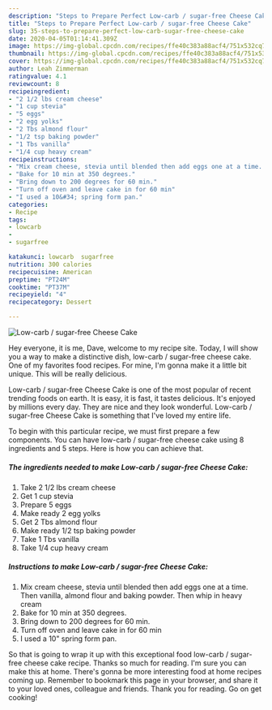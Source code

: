 ```yaml
---
description: "Steps to Prepare Perfect Low-carb / sugar-free Cheese Cake"
title: "Steps to Prepare Perfect Low-carb / sugar-free Cheese Cake"
slug: 35-steps-to-prepare-perfect-low-carb-sugar-free-cheese-cake
date: 2020-04-05T01:14:41.309Z
image: https://img-global.cpcdn.com/recipes/ffe40c383a88acf4/751x532cq70/low-carb-sugar-free-cheese-cake-recipe-main-photo.jpg
thumbnail: https://img-global.cpcdn.com/recipes/ffe40c383a88acf4/751x532cq70/low-carb-sugar-free-cheese-cake-recipe-main-photo.jpg
cover: https://img-global.cpcdn.com/recipes/ffe40c383a88acf4/751x532cq70/low-carb-sugar-free-cheese-cake-recipe-main-photo.jpg
author: Leah Zimmerman
ratingvalue: 4.1
reviewcount: 8
recipeingredient:
- "2 1/2 lbs cream cheese"
- "1 cup stevia"
- "5 eggs"
- "2 egg yolks"
- "2 Tbs almond flour"
- "1/2 tsp baking powder"
- "1 Tbs vanilla"
- "1/4 cup heavy cream"
recipeinstructions:
- "Mix cream cheese, stevia until blended then add eggs one at a time. Then vanilla, almond flour and baking powder. Then whip in heavy cream"
- "Bake for 10 min at 350 degrees."
- "Bring down to 200 degrees for 60 min."
- "Turn off oven and leave cake in for 60 min"
- "I used a 10&#34; spring form pan."
categories:
- Recipe
tags:
- lowcarb
- 
- sugarfree

katakunci: lowcarb  sugarfree 
nutrition: 300 calories
recipecuisine: American
preptime: "PT24M"
cooktime: "PT37M"
recipeyield: "4"
recipecategory: Dessert

---
```



![Low-carb / sugar-free Cheese Cake](https://img-global.cpcdn.com/recipes/ffe40c383a88acf4/751x532cq70/low-carb-sugar-free-cheese-cake-recipe-main-photo.jpg)

Hey everyone, it is me, Dave, welcome to my recipe site. Today, I will show you a way to make a distinctive dish, low-carb / sugar-free cheese cake. One of my favorites food recipes. For mine, I'm gonna make it a little bit unique. This will be really delicious.

Low-carb / sugar-free Cheese Cake is one of the most popular of recent trending foods on earth. It is easy, it is fast, it tastes delicious. It's enjoyed by millions every day. They are nice and they look wonderful. Low-carb / sugar-free Cheese Cake is something that I've loved my entire life.




To begin with this particular recipe, we must first prepare a few components. You can have low-carb / sugar-free cheese cake using 8 ingredients and 5 steps. Here is how you can achieve that.

##### The ingredients needed to make Low-carb / sugar-free Cheese Cake:

1. Take 2 1/2 lbs cream cheese
1. Get 1 cup stevia
1. Prepare 5 eggs
1. Make ready 2 egg yolks
1. Get 2 Tbs almond flour
1. Make ready 1/2 tsp baking powder
1. Take 1 Tbs vanilla
1. Take 1/4 cup heavy cream




##### Instructions to make Low-carb / sugar-free Cheese Cake:

1. Mix cream cheese, stevia until blended then add eggs one at a time. Then vanilla, almond flour and baking powder. Then whip in heavy cream
1. Bake for 10 min at 350 degrees.
1. Bring down to 200 degrees for 60 min.
1. Turn off oven and leave cake in for 60 min
1. I used a 10&#34; spring form pan.




So that is going to wrap it up with this exceptional food low-carb / sugar-free cheese cake recipe. Thanks so much for reading. I'm sure you can make this at home. There's gonna be more interesting food at home recipes coming up. Remember to bookmark this page in your browser, and share it to your loved ones, colleague and friends. Thank you for reading. Go on get cooking!
